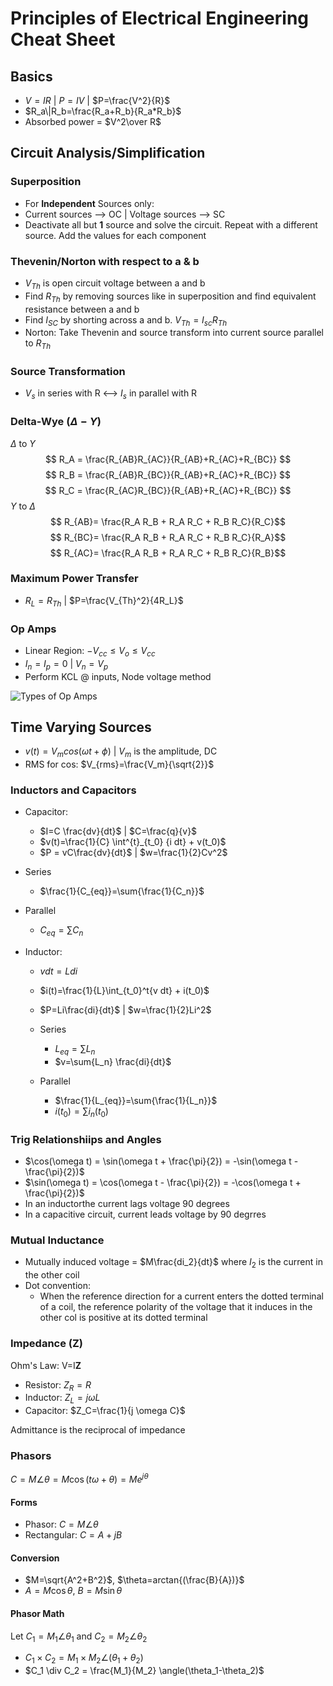 # Principles of Electrical Engineering Cheat Sheet

## Basics

* $V=IR$ | $P=IV$ | $P=\frac{V^2}{R}$
* $R_a\|R_b=\frac{R_a+R_b}{R_a*R_b}$
* Absorbed power = $V^2\over R$

## Circuit Analysis/Simplification

### Superposition

* For **Independent** Sources only:
* Current sources --> OC | Voltage sources --> SC
* Deactivate all but **1** source and solve the circuit. Repeat with a different source. Add the values for each component

### Thevenin/Norton with respect to a & b

* $V_{Th}$ is open circuit voltage between a and b
* Find $R_{Th}$ by removing sources like in superposition and find equivalent resistance between a and b
* Find $I_{SC}$ by shorting across a and b. $V_{Th}=I_{sc}R_{Th}$
* Norton: Take Thevenin and source transform into current source parallel to $R_{Th}$

### Source Transformation

* $V_s$ in series with R <--> $I_s$ in parallel with R

### Delta-Wye ($\Delta-Y$)

$\Delta$ to $Y$
$$ R_A = \frac{R_{AB}R_{AC}}{R_{AB}+R_{AC}+R_{BC}} $$
$$ R_B = \frac{R_{AB}R_{BC}}{R_{AB}+R_{AC}+R_{BC}} $$
$$ R_C = \frac{R_{AC}R_{BC}}{R_{AB}+R_{AC}+R_{BC}} $$
$Y$ to $\Delta$
$$ R_{AB}= \frac{R_A R_B + R_A R_C + R_B R_C}{R_C}$$
$$ R_{BC}= \frac{R_A R_B + R_A R_C + R_B R_C}{R_A}$$
$$ R_{AC}= \frac{R_A R_B + R_A R_C + R_B R_C}{R_B}$$

### Maximum Power Transfer

* $R_L=R_{Th}$ | $P=\frac{V_{Th}^2}{4R_L}$

### Op Amps

* Linear Region: $-V_{cc} \leq V_o \leq V_{cc}$
* $I_n=I_p=0$ | $V_n=V_p$
* Perform KCL @ inputs, Node voltage method

![Types of Op Amps](/img/Op-Amp.png)

## Time Varying Sources

* $v(t) = V_m cos(\omega t + \phi)$ | $V_m$ is the amplitude, DC
* RMS for cos: $V_{rms}=\frac{V_m}{\sqrt{2}}$

### Inductors and Capacitors

* Capacitor:
  * $I=C \frac{dv}{dt}$ | $C=\frac{q}{v}$
  * $v(t)=\frac{1}{C} \int^{t}_{t_0} {i dt} + v(t_0)$
  * $P = vC\frac{dv}{dt}$ | $w=\frac{1}{2}Cv^2$

* Series
  * $\frac{1}{C_{eq}}=\sum{\frac{1}{C_n}}$
* Parallel
  * $C_{eq}=\sum{C_n}$

* Inductor:
  * $vdt=Ldi$
  * $i(t)=\frac{1}{L}\int_{t_0}^t{v dt} + i(t_0)$
  * $P=Li\frac{di}{dt}$ | $w=\frac{1}{2}Li^2$

  * Series
    * $L_{eq}=\sum{L_n}$
    * $v=\sum{L_n} \frac{di}{dt}$
  * Parallel
    * $\frac{1}{L_{eq}}=\sum{\frac{1}{L_n}}$
    * $i(t_0)=\sum{i_n(t_0)}$

### Trig Relationshiips and Angles

* $\cos(\omega t) = \sin(\omega t + \frac{\pi}{2}) = -\sin(\omega t - \frac{\pi}{2})$
* $\sin(\omega t) = \cos(\omega t - \frac{\pi}{2}) = -\cos(\omega t + \frac{\pi}{2})$
* In an inductorthe current lags voltage 90 degrees
* In a capacitive circuit, current leads voltage by 90 degrres

### Mutual Inductance

* Mutually induced voltage = $M\frac{di_2}{dt}$ where $I_2$ is the current in the other coil
* Dot convention:
  * When the reference direction for a current enters the dotted terminal of a coil, the reference polarity of the voltage that it induces in the other col is positive at its dotted terminal

### Impedance (Z)

Ohm's Law: V=I**Z**

* Resistor: $Z_R=R$
* Inductor: $Z_L=j \omega L$
* Capacitor: $Z_C=\frac{1}{j \omega C}$

Admittance is the reciprocal of impedance

### Phasors

$C=M \angle \theta = M \cos{(t \omega + \theta)}=Me^{j\theta}$

#### Forms

* Phasor: $C=M\angle\theta$
* Rectangular: $C=A+jB$

#### Conversion

* $M=\sqrt{A^2+B^2}$, $\theta=arctan{(\frac{B}{A})}$
* $A=M\cos{\theta}$, $B=M\sin{\theta}$

#### Phasor Math

Let $C_1=M_1 \angle \theta_1$ and $C_2=M_2 \angle \theta_2$

* $C_1 \times C_2 = M_1 \times M_2 \angle (\theta_1 + \theta_2)$
* $C_1 \div C_2 = \frac{M_1}{M_2} \angle(\theta_1-\theta_2)$